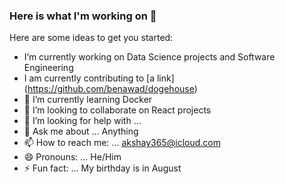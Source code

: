 ### Here is what I'm working on 👋

Here are some ideas to get you started:

-  I’m currently working on Data Science projects and Software Engineering
-  I am currently contributing to [a link] (https://github.com/benawad/dogehouse)
- 🌱 I’m currently learning Docker
- 🧩 I’m looking to collaborate on React projects
- 🤔 I’m looking for help with ...
- 💬 Ask me about ... Anything
- 📫 How to reach me: ... akshay365@icloud.com
- 😄 Pronouns: ... He/Him
- ⚡ Fun fact: ... My birthday is in August
